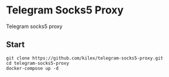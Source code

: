 # Telegram Socks5 Proxy
Telegram socks5 proxy

## Start
```
git clone https://github.com/kilex/telegram-socks5-proxy.git
cd telegram-socks5-proxy
docker-compose up -d
```
